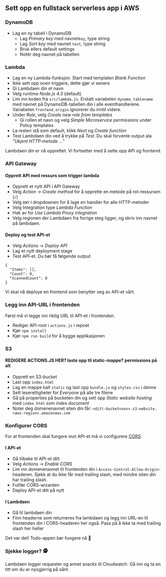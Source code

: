 ## Sett opp en fullstack serverless app i AWS

### DynamoDB
- Lag en ny tabell i DynamoDB
  - Lag _Primary key_ med navnet`key`, type string
  - Lag _Sort key_ med navnet `text`, type string
  - Bruk ellers default settings
  - Notér deg navnet på tabellen

### Lambda
- Lag en ny Lambda-funksjon. Start med templaten _Blank Function_
- Ikke sett opp noen triggere, dette gjør vi senere
- Gi Lambdaen din et navn
- Velg runtime _Node.js 4.3_ (default)
- Lim inn koden fra `src/lambda.js`. Erstatt variabelen `dynamo_tablename` med navnet på DynamoDB-tabellen din i alle eventhandlerene. Variabelen `frontend_origin` ignorerer du inntil videre.
- Under _Role_, velg _Create new role from templates_
  - Gi rollen et navn og velg _Simple Microservice permissions_ under Policy templates
- La resten stå som default, klikk _Next_ og _Create function_
- Test Lambdaen din ved å trykke på _Test_. Du skal forvente output ala _"Ukjent HTTP-metode ..."_

Lambdaen din er nå opprettet. Vi fortsetter med å sette opp API og frontend.

### API Gateway

#### Opprett API med ressurs som trigger lambda
- Opprett et nytt API i API Gateway
- Velg _Action_ -> _Create method_ for å opprette en metode på rot-ressursen (`/`)
- Velg `ANY` i dropdownen for å lage en handler for alle HTTP-metoder
- Velg Integration type _Lambda Function_
- Hak av for _Use Lambda Proxy integration_
- Velg regionen der Lambdaen fra forrige steg ligger, og skriv inn navnet på lambdaen.

#### Deploy og test API-et
- Velg _Actions_ -> _Deploy API_
- Lag et nytt deployment stage
- Test API-et. Du bør få følgende output

```
{
  "Items": [],
  "Count": 0,
  "ScannedCount": 0
}
```

Vi skal nå deploye en frontend som benytter seg av API-et vårt.

### Legg inn API-URL i frontenden
Først må vi legge inn riktig URL til API-et i frontenden.
- Rediger API-root i `actions.js` i repoet
- Kjør `npm install`
- Kjør `npm run build` for å bygge applikasjonen

### S3
#### REDIGERE ACTIONS.JS HER? laste opp til static-mappe? permissions på alt
- Opprett en S3-bucket
- Last opp `index.html`
- Lag en mappe kalt `static` og last opp `bundle.js` og `styles.css` i denne
- Sett leserettigheter for _Everyone_ på alle tre filene 
- Gå på properties på bucketen din og sett opp _Static website hosting_ med `index.html` som _index document_
- Noter deg domenenavnet siten din får: `<ditt-bucketnavn>.s3-website.<aws-region>.amazonaws.com`

### Konfigurer CORS
For at frontenden skal fungere mot API-et må vi configurere [CORS](https://developer.mozilla.org/en-US/docs/Web/HTTP/Access_control_CORS):

#### I API-et
- Gå tilbake til API-et ditt
- Velg _Actions_ -> _Enable CORS_
- Lim inn domenenavnet til frontenden din i `Access-Control-Allow-Origin`-headeren. Sjekk at du ikke får med trailing slash, med mindre siten din har trailing slash. 
- Fullfør CORS-wizarden
- Deploy API-et ditt på nytt

#### I Lambdaen
- Gå til lambdaen din
- Finn headerne som returneres fra lambdaen og legg inn URL-en til frontenden din i CORS-headeren her også. Pass på å ikke ta med trailing slash her heller

Det var det! Todo-appen bør fungere nå 🚀

### Sjekke logger? 🕵

Lambdaen logger requester og annet snacks til Cloudwatch. Gå inn og ta en titt om du er nysgjerrig på sånt.